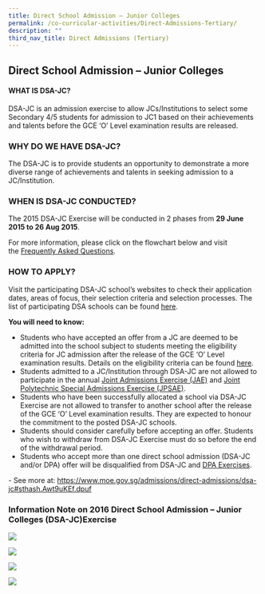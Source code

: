 ```yaml
---
title: Direct School Admission – Junior Colleges
permalink: /co-curricular-activities/Direct-Admissions-Tertiary/
description: ""
third_nav_title: Direct Admissions (Tertiary)
---
```

## Direct School Admission – Junior Colleges


#### WHAT IS DSA-JC?

DSA-JC is an admission exercise to allow JCs/Institutions to select some Secondary 4/5 students for admission to JC1 based on their achievements and talents before the GCE ‘O’ Level examination results are released.

### WHY DO WE HAVE DSA-JC?

The DSA-JC is to provide students an opportunity to demonstrate a more diverse range of achievements and talents in seeking admission to a JC/Institution.

### WHEN IS DSA-JC CONDUCTED?

The 2015 DSA-JC Exercise will be conducted in 2 phases from **29 June 2015 to 26 Aug 2015**.

For more information, please click on the flowchart below and visit the [Frequently Asked Questions](http://ifaq.gov.sg/MOE/apps/fcd_faqmain.aspx#TOPIC_8227).

  

### HOW TO APPLY?

Visit the participating DSA-JC school’s websites to check their application dates, areas of focus, their selection criteria and selection processes. The list of participating DSA schools can be found [here](https://www.moe.gov.sg/admissions/direct-admissions/dsa-jc/participating-schools).

**You will need to know:**

*   Students who have accepted an offer from a JC are deemed to be admitted into the school subject to students meeting the eligibility criteria for JC admission after the release of the GCE ‘O’ Level examination results. Details on the eligibility criteria can be found [here](https://www.moe.gov.sg/admissions/direct-admissions/dsa-jc/eligibility).
*   Students admitted to a JC/Institution through DSA-JC are not allowed to participate in the annual [Joint Admissions Exercise (JAE)](https://www.moe.gov.sg/admissions/joint-admissions-exercise) and [Joint Polytechnic Special Admissions Exercise (JPSAE)](http://www.polytechnic.edu.sg/jpsae/).
*   Students who have been successfully allocated a school via DSA-JC Exercise are not allowed to transfer to another school after the release of the GCE ‘O’ Level examination results. They are expected to honour the commitment to the posted DSA-JC schools.
*   Students should consider carefully before accepting an offer. Students who wish to withdraw from DSA-JC Exercise must do so before the end of the withdrawal period.
*   Students who accept more than one direct school admission (DSA-JC and/or DPA) offer will be disqualified from DSA-JC and [DPA Exercises](https://www.moe.gov.sg/admissions/direct-admissions/eae).

\- See more at: https://www.moe.gov.sg/admissions/direct-admissions/dsa-jc#sthash.Awt9uKEf.dpuf

### Information Note on 2016 Direct School Admission – Junior Colleges (DSA-JC)Exercise

![](/images/Information%20Note%20on%202016%20DSA-JC%20Exercise_Page_1.jpeg)

![](/images/Information%20Note%20on%202016%20DSA-JC%20Exercise_Page_2.jpeg)

![](/images/Information%20Note%20on%202016%20DSA-JC%20Exercise_Page_3.jpeg)

![](/images/Information%20Note%20on%202016%20DSA-JC%20Exercise_Page_4.jpeg)